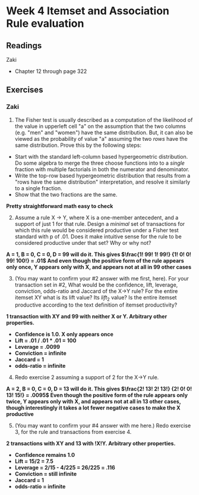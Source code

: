 # Week 4 Itemset and Association Rule evaluation

## Readings
Zaki
  * Chapter 12 through page 322

## Exercises

### Zaki
 
1. The Fisher test is usually described as a computation of the likelihood of the value in upperleft cell "a" on the assumption that the two columns 
(e.g. "men" and "women") have the same distribution.  But, it can also be
viewed as the probability of value "a" assuming the two *rows* have the same
distribution.  Prove this by the following steps:

 * Start with the standard left-column based hypergeometric distribution.  Do some algebra to merge the three choose functions into to a *single* fraction with multiple factorials in both the numerator and denominator.
 * Write the top-row based hypergeometric distribution that results from a "rows have the same distribution" interpretation, and resolve it similarly to a single fraction.
 * Show that the two fractions are the same.

**Pretty straightforward math easy to check**

2. Assume a rule X -> Y, where X is a one-member antecedent, and a support of just 1 for that rule.  Design a *minimal* set of transactions for which this rule would be considered productive under a Fisher test standard with p of .01.  Does it make intuitive sense for the rule to be considered productive under that set?  Why or why not?

**A = 1, B = 0, C = 0, D = 99 will do it.  This gives $\frac{1! 99! 1! 99!}
{1! 0! 0! 99! 100!} = .01$  And even though the positive form of the rule appears only once, Y appears only with X, and appears not at all in 99 other cases**

3. (You may want to confirm your #2 answer with me first, here).  For your transaction set in #2, What would be the confidence, lift, leverage, conviction, odds-ratio and Jaccard of the X->Y rule?  For the entire itemset XY what is its lift value?  Its $lift_2$ value?  Is the entire itemset productive according to the text definition of itemset productivity?

**1 transaction with XY and 99 with neither X or Y.  Arbitrary other properties.**  
 * **Confidence is 1.0.  X only appears once**
 * **Lift = .01 / .01 * .01 = 100**
 * **Leverage = .0099**
 * **Conviction = infinite**
 * **Jaccard = 1**
 * **odds-ratio = infinite**

4. Redo exercise 2 assuming a support of 2 for the X->Y rule.

**A = 2, B = 0, C = 0, D = 13 will do it.  This gives $\frac{2! 13! 2! 13!}
{2! 0! 0! 13! 15!} = .0095$  Even though the positive form of the rule appears only twice, Y appears only with X, and appears not at all in 13 other cases, though interestingly it takes a lot fewer negative cases to make the X productive**


5. (You may want to confirm your #4 answer with me here.)  Redo exercise 3, for the rule and transactions from exercise 4.

**2 transactions with XY and 13 with !X!Y.  Arbitrary other properties.**
 * **Confidence remains 1.0**
 * **Lift = 15/2 = 7.5**
 * **Leverage = 2/15 - 4/225 = 26/225 = .116**
 * **Conviction = still infinite**
 * **Jaccard = 1**
 * **odds-ratio = infinite**